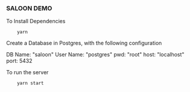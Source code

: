 ### SALOON DEMO

To Install Dependencies

```
    yarn
```

Create a Database in Postgres, with the following configuration

DB Name: "saloon"
User Name: "postgres"
pwd: "root"
host: "localhost"
port: 5432

To run the server

```
    yarn start
```